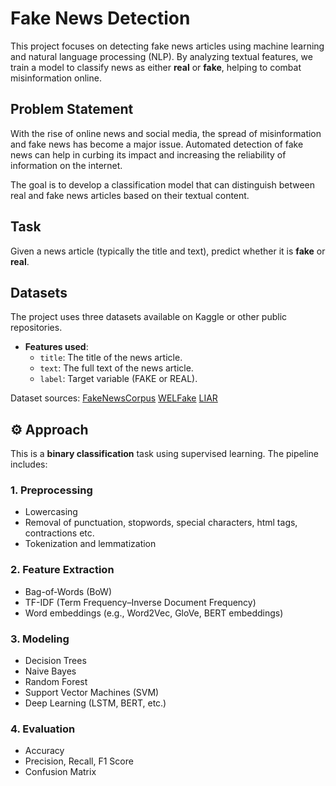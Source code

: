 # Fake News Detection

This project focuses on detecting fake news articles using machine learning and natural language processing (NLP). By analyzing textual features, we train a model to classify news as either **real** or **fake**, helping to combat misinformation online.

## Problem Statement

With the rise of online news and social media, the spread of misinformation and fake news has become a major issue. Automated detection of fake news can help in curbing its impact and increasing the reliability of information on the internet.

The goal is to develop a classification model that can distinguish between real and fake news articles based on their textual content.

## Task

Given a news article (typically the title and text), predict whether it is **fake** or **real**.

## Datasets

The project uses three datasets available on Kaggle or other public repositories.

- **Features used**:
  - `title`: The title of the news article.
  - `text`: The full text of the news article.
  - `label`: Target variable (FAKE or REAL).

Dataset sources: [FakeNewsCorpus](https://github.com/several27/FakeNewsCorpus)
[WELFake](https://www.kaggle.com/datasets/saurabhshahane/fake-news-classification)
[LIAR](https://www.kaggle.com/datasets/doanquanvietnamca/liar-dataset)

## ⚙️ Approach

This is a **binary classification** task using supervised learning. The pipeline includes:

### 1. **Preprocessing**
- Lowercasing
- Removal of punctuation, stopwords, special characters, html tags, contractions etc.
- Tokenization and lemmatization

### 2. **Feature Extraction**
- Bag-of-Words (BoW)
- TF-IDF (Term Frequency–Inverse Document Frequency)
- Word embeddings (e.g., Word2Vec, GloVe, BERT embeddings)

### 3. **Modeling**
- Decision Trees
- Naive Bayes
- Random Forest
- Support Vector Machines (SVM)
- Deep Learning (LSTM, BERT, etc.)

### 4. **Evaluation**
- Accuracy
- Precision, Recall, F1 Score
- Confusion Matrix
